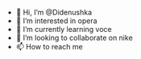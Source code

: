 - 👋 Hi, I’m @Didenushka
- 👀 I’m interested in opera
- 🌱 I’m currently learning voce
- 💞️ I’m looking to collaborate on nike
- 📫 How to reach me 

<!---
Didenushka/Didenushka is a ✨ special ✨ repository because its `README.md` (this file) appears on your GitHub profile.
You can click the Preview link to take a look at your changes.
--->
